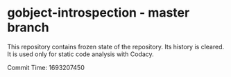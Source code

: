 # gobject-introspection - master branch

This repository contains frozen state of the repository.
Its history is cleared. It is used only for static code
analysis with Codacy.

Commit Time: 1693207450